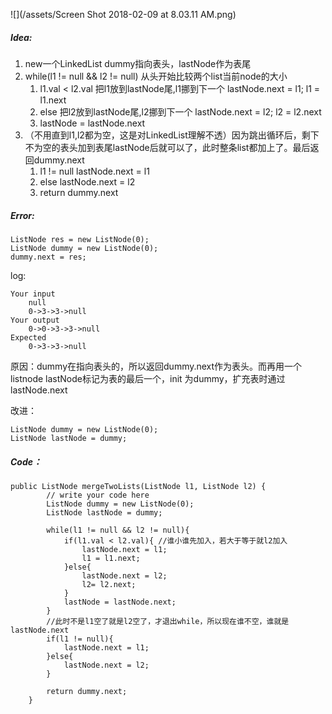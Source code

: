 ![](/assets/Screen Shot 2018-02-09 at 8.03.11 AM.png)

##### Idea:

1. new一个LinkedList dummy指向表头，lastNode作为表尾
2. while\(l1 != null && l2 != null\)
   从头开始比较两个list当前node的大小
   1. l1.val &lt; l2.val
       把l1放到lastNode尾,l1挪到下一个
       lastNode.next = l1;
       l1 = l1.next
   2. else
       把l2放到lastNode尾,l2挪到下一个
       lastNode.next = l2;
       l2 = l2.next
   3. lastNode = lastNode.next
3. （不用直到l1,l2都为空，这是对LinkedList理解不透）因为跳出循环后，剩下不为空的表头加到表尾lastNode后就可以了，此时整条list都加上了。最后返回dummy.next
   1. l1 != null
      lastNode.next = l1
   2. else
      lastNode.next = l2
   3. return dummy.next

##### Error:

```
ListNode res = new ListNode(0);
ListNode dummy = new ListNode(0);
dummy.next = res;
```

log:

```
Your input
    null
    0->3->3->null
Your output
    0->0->3->3->null
Expected
    0->3->3->null
```

原因：dummy在指向表头的，所以返回dummy.next作为表头。而再用一个listnode lastNode标记为表的最后一个，init 为dummy，扩充表时通过lastNode.next

改进：

```
ListNode dummy = new ListNode(0);
ListNode lastNode = dummy;
```

##### Code：

```
public ListNode mergeTwoLists(ListNode l1, ListNode l2) {
        // write your code here
        ListNode dummy = new ListNode(0);
        ListNode lastNode = dummy;

        while(l1 != null && l2 != null){
            if(l1.val < l2.val){ //谁小谁先加入，若大于等于就l2加入
                lastNode.next = l1;
                l1 = l1.next;
            }else{
                lastNode.next = l2;
                l2= l2.next;
            }
            lastNode = lastNode.next;
        }
        //此时不是l1空了就是l2空了，才退出while，所以现在谁不空，谁就是lastNode.next
        if(l1 != null){
            lastNode.next = l1;
        }else{
            lastNode.next = l2;
        }

        return dummy.next;
    }
```



